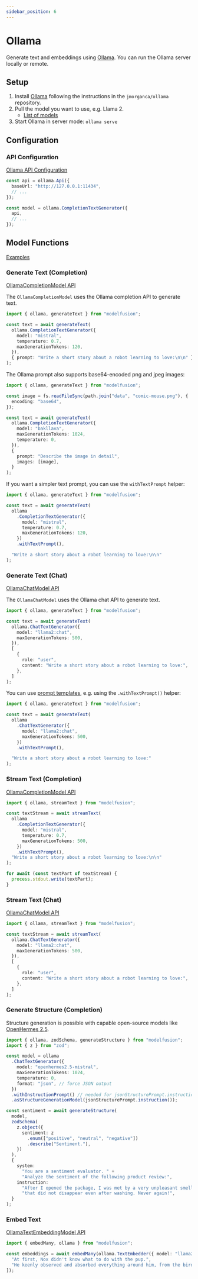 ```yaml
---
sidebar_position: 6
---
```


# Ollama

Generate text and embeddings using [Ollama](https://github.com/jmorganca/ollama). You can run the Ollama server locally or remote.

## Setup

1. Install [Ollama](https://github.com/jmorganca/ollama) following the instructions in the `jmorganca/ollama` repository.
1. Pull the model you want to use, e.g. Llama 2.
   - [List of models](https://ollama.ai/library)
1. Start Ollama in server mode: `ollama serve`

## Configuration

### API Configuration

[Ollama API Configuration](/api/classes/OllamaApiConfiguration)

```ts
const api = ollama.Api({
  baseUrl: "http://127.0.0.1:11434",
  // ...
});

const model = ollama.CompletionTextGenerator({
  api,
  // ...
});
```

## Model Functions

[Examples](https://github.com/lgrammel/modelfusion/tree/main/examples/basic/src/model-provider/ollama)

### Generate Text (Completion)

[OllamaCompletionModel API](/api/classes/OllamaCompletionModel)

The `OllamaCompletionModel` uses the Ollama completion API to generate text.

```ts
import { ollama, generateText } from "modelfusion";

const text = await generateText(
  ollama.CompletionTextGenerator({
    model: "mistral",
    temperature: 0.7,
    maxGenerationTokens: 120,
  }),
  { prompt: "Write a short story about a robot learning to love:\n\n" }
);
```

The Ollama prompt also supports base64-encoded png and jpeg images:

```ts
import { ollama, generateText } from "modelfusion";

const image = fs.readFileSync(path.join("data", "comic-mouse.png"), {
  encoding: "base64",
});

const text = await generateText(
  ollama.CompletionTextGenerator({
    model: "bakllava",
    maxGenerationTokens: 1024,
    temperature: 0,
  }),
  {
    prompt: "Describe the image in detail",
    images: [image],
  }
);
```

If you want a simpler text prompt, you can use the `withTextPrompt` helper:

```ts
import { ollama, generateText } from "modelfusion";

const text = await generateText(
  ollama
    .CompletionTextGenerator({
      model: "mistral",
      temperature: 0.7,
      maxGenerationTokens: 120,
    })
    .withTextPrompt(),

  "Write a short story about a robot learning to love:\n\n"
);
```

### Generate Text (Chat)

[OllamaChatModel API](/api/classes/OllamaChatModel)

The `OllamaChatModel` uses the Ollama chat API to generate text.

```ts
import { ollama, generateText } from "modelfusion";

const text = await generateText(
  ollama.ChatTextGenerator({
    model: "llama2:chat",
    maxGenerationTokens: 500,
  }),
  [
    {
      role: "user",
      content: "Write a short story about a robot learning to love:",
    },
  ]
);
```

You can use [prompt templates](/guide/function/generate-text#prompt-template), e.g. using the `.withTextPrompt()` helper:

```ts
import { ollama, generateText } from "modelfusion";

const text = await generateText(
  ollama
    .ChatTextGenerator({
      model: "llama2:chat",
      maxGenerationTokens: 500,
    })
    .withTextPrompt(),

  "Write a short story about a robot learning to love:"
);
```

### Stream Text (Completion)

[OllamaCompletionModel API](/api/classes/OllamaCompletionModel)

```ts
import { ollama, streamText } from "modelfusion";

const textStream = await streamText(
  ollama
    .CompletionTextGenerator({
      model: "mistral",
      temperature: 0.7,
      maxGenerationTokens: 500,
    })
    .withTextPrompt(),
  "Write a short story about a robot learning to love:\n\n"
);

for await (const textPart of textStream) {
  process.stdout.write(textPart);
}
```

### Stream Text (Chat)

[OllamaChatModel API](/api/classes/OllamaChatModel)

```ts
import { ollama, streamText } from "modelfusion";

const textStream = await streamText(
  ollama.ChatTextGenerator({
    model: "llama2:chat",
    maxGenerationTokens: 500,
  }),
  [
    {
      role: "user",
      content: "Write a short story about a robot learning to love:",
    },
  ]
);
```

### Generate Structure (Completion)

Structure generation is possible with capable open-source models like [OpenHermes 2.5](https://huggingface.co/teknium/OpenHermes-2.5-Mistral-7B).

```ts
import { ollama, zodSchema, generateStructure } from "modelfusion";
import { z } from "zod";

const model = ollama
  .ChatTextGenerator({
    model: "openhermes2.5-mistral",
    maxGenerationTokens: 1024,
    temperature: 0,
    format: "json", // force JSON output
  })
  .withInstructionPrompt() // needed for jsonStructurePrompt.instruction()
  .asStructureGenerationModel(jsonStructurePrompt.instruction());

const sentiment = await generateStructure(
  model,
  zodSchema(
    z.object({
      sentiment: z
        .enum(["positive", "neutral", "negative"])
        .describe("Sentiment."),
    })
  ),
  {
    system:
      "You are a sentiment evaluator. " +
      "Analyze the sentiment of the following product review:",
    instruction:
      "After I opened the package, I was met by a very unpleasant smell " +
      "that did not disappear even after washing. Never again!",
  }
);
```

### Embed Text

[OllamaTextEmbeddingModel API](/api/classes/OllamaTextEmbeddingModel)

```ts
import { embedMany, ollama } from "modelfusion";

const embeddings = await embedMany(ollama.TextEmbedder({ model: "llama2" }), [
  "At first, Nox didn't know what to do with the pup.",
  "He keenly observed and absorbed everything around him, from the birds in the sky to the trees in the forest.",
]);
```
